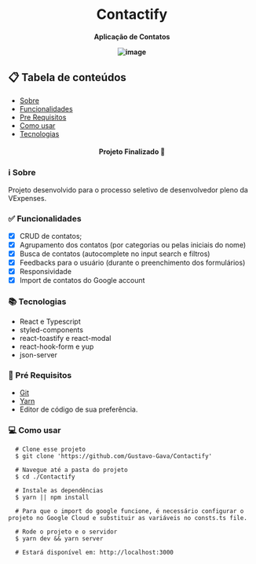 <h1 align="center" >
  Contactify
</h1>

<h4 align="center"/> Aplicação de Contatos </p>

![image](https://github.com/Gustavo-Gava/Contactify/assets/77810817/68a42444-194e-4dce-b511-9edf4bf9765e)

## 📋 Tabela de conteúdos

<!--ts-->

- [Sobre](#sobre)
- [Funcionalidades](#funcionalidades)
- [Pre Requisitos](#requisitos)
- [Como usar](#como-usar)
- [Tecnologias](#tecnologias)

<!--te-->

<h4 align="center">
  Projeto Finalizado 🚀  
</h4>

<h3 id="sobre">ℹ Sobre </h3>

Projeto desenvolvido para o processo seletivo de desenvolvedor pleno da VExpenses.

<h3 id="funcionalidades"> ✅ Funcionalidades </h3>
 
- [x] CRUD de contatos;
- [x] Agrupamento dos contatos (por categorias ou pelas iniciais do nome)
- [x] Busca de contatos (autocomplete no input search e filtros)
- [x] Feedbacks para o usuário (durante o preenchimento dos formulários)
- [x] Responsividade
- [x] Import de contatos do Google account

<h3 id="tecnologias"> 📚 Tecnologias </h3>

- React e Typescript
- styled-components
- react-toastify e react-modal
- react-hook-form e yup
- json-server

<h3 id="requisitos">🔧 Pré Requisitos</h3>

- [Git](https://git-scm.com)
- [Yarn](https://yarnpkg.com)
- Editor de código de sua preferência.

<h3 id="como-usar">💻 Como usar</h3>

```
  # Clone esse projeto
  $ git clone 'https://github.com/Gustavo-Gava/Contactify'

  # Navegue até a pasta do projeto
  $ cd ./Contactify

  # Instale as dependências
  $ yarn || npm install

  # Para que o import do google funcione, é necessário configurar o projeto no Google Cloud e substituir as variáveis no consts.ts file.

  # Rode o projeto e o servidor
  $ yarn dev && yarn server

  # Estará disponível em: http://localhost:3000
```
